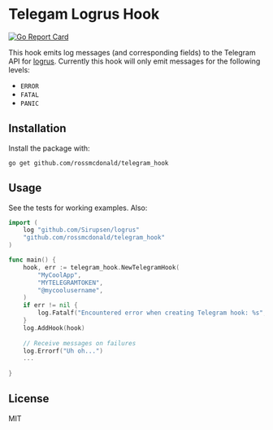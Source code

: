 # Telegam Logrus Hook

[![Go Report Card](https://goreportcard.com/badge/github.com/rossmcdonald/telegram_hook)](https://goreportcard.com/report/github.com/rossmcdonald/telegram_hook)

This hook emits log messages (and corresponding fields) to the
Telegram API
for [logrus](https://github.com/Sirupsen/logrus). Currently this hook
will only emit messages for the following levels:

* `ERROR`
* `FATAL`
* `PANIC`

## Installation

Install the package with:

```
go get github.com/rossmcdonald/telegram_hook
```

## Usage

See the tests for working examples. Also:

```go
import (
	log "github.com/Sirupsen/logrus"
	"github.com/rossmcdonald/telegram_hook"
)

func main() {
	hook, err := telegram_hook.NewTelegramHook(
		"MyCoolApp",
		"MYTELEGRAMTOKEN",
		"@mycoolusername",
	)
	if err != nil {
		log.Fatalf("Encountered error when creating Telegram hook: %s", err)
	}
	log.AddHook(hook)
	
	// Receive messages on failures
	log.Errorf("Uh oh...")
	...
	
}
```

## License

MIT
